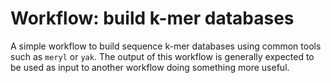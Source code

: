 # Workflow: build k-mer databases

A simple workflow to build sequence k-mer databases
using common tools such as `meryl` or `yak`. The output
of this workflow is generally expected to be used as input
to another workflow doing something more useful.
